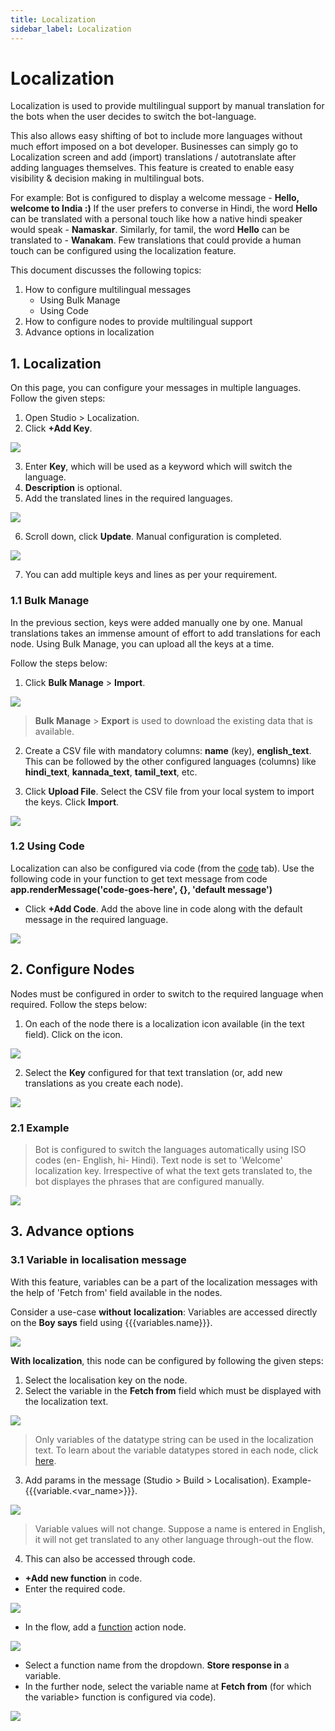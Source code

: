 ```yaml
---
title: Localization
sidebar_label: Localization
---
```


# Localization 

Localization is used to provide multilingual support by manual translation for the bots when the user decides to switch the bot-language. 

This also allows easy shifting of bot to include more languages without much effort imposed on a bot developer. Businesses can simply go to Localization screen and add (import) translations / autotranslate after adding languages themselves. This feature is created to enable easy visibility & decision making in multilingual bots.

For example: 
Bot is configured to display a welcome message - **Hello, welcome to India :)**
If the user prefers to converse in Hindi, the word **Hello** can be translated with a personal touch like how a native hindi speaker would speak - **Namaskar**.
Similarly, for tamil, the word **Hello** can be translated to - **Wanakam**. 
Few translations that could provide a human touch can be configured using the localization feature. 

This document discusses the following topics: 

1. How to configure multilingual messages
    * Using Bulk Manage
    * Using Code
2. How to configure nodes to provide multilingual support 
3. Advance options in localization 

## 1. Localization 

On this page, you can configure your messages in multiple languages. 
Follow the given steps: 

1. Open Studio > Localization. 
2. Click **+Add Key**.

![](https://i.imgur.com/WTzQQDm.png)

3. Enter **Key**, which will be used as a keyword which will switch the language. 
4. **Description** is optional. 
5. Add the translated lines in the required languages.
 
![](https://i.imgur.com/1VMLDCm.png)

6. Scroll down, click **Update**. Manual configuration is completed. 

![](https://i.imgur.com/nXctsoC.jpg)

7. You can add multiple keys and lines as per your requirement. 

### 1.1 Bulk Manage 

In the previous section, keys were added manually one by one. Manual translations takes an immense amount of effort to add translations for each node.
Using Bulk Manage, you can upload all the keys at a time.

Follow the steps below: 

1. Click **Bulk Manage** > **Import**.

![](https://i.imgur.com/HZdBe1z.png)

> **Bulk Manage** > **Export** is used to download the existing data that is available.

2.  Create a CSV file with mandatory columns: **name** (key), **english_text**. This can be followed by the other configured languages (columns) like **hindi_text**, **kannada_text**, **tamil_text**, etc.

4. Click **Upload File**. Select the CSV file from your local system to import the keys. Click **Import**. 

![](https://i.imgur.com/LzuohyH.png)


### 1.2 Using Code

Localization can also be configured via code (from the [code](https://docs.yellow.ai/docs/platform_concepts/studio/build/code) tab).
Use the following code in your function to get text message from code **app.renderMessage('code-goes-here', {}, 'default message')**

* Click **+Add Code**. Add the above line in code along with the default message in the required language.

![](https://i.imgur.com/ccojeyK.jpg)


## 2. Configure Nodes

Nodes must be configured in order to switch to the required language when required. 
Follow the steps below: 

1. On each of the node there is a localization icon available (in the text field). Click on the icon. 

![](https://i.imgur.com/Bzlt66X.png)

2. Select the **Key** configured for that text translation (or, add new translations as you create each node). 

![](https://i.imgur.com/wmSwZYu.png)

### 2.1 Example

> Bot is configured to switch the languages automatically using ISO codes (en- English, hi- Hindi). 
> Text node is set to 'Welcome' localization key. Irrespective of what the text gets translated to, the bot displayes the phrases that are configured manually. 



![](https://i.imgur.com/jBv9ih6.png)


## 3. Advance options 

### 3.1 Variable in localisation message

With this feature, variables can be a part of the localization messages with the help of 'Fetch from' field available in the nodes. 

Consider a use-case **without** **localization**: Variables are accessed directly on the **Boy says** field using {{{variables.name}}}.

![](https://i.imgur.com/yLteeOz.png)

**With localization**, this node can be configured by following the given steps:

1. Select the localisation key on the node. 
2. Select the variable in the **Fetch from** field which must be displayed with the localization text. 

![](https://i.imgur.com/IjmOSrM.png)


> Only variables of the datatype string can be used in the localization text. To learn about the variable datatypes stored in each node, click [here](https://docs.yellow.ai/docs/platform_concepts/studio/build/bot-variables/).

3. Add params in the message (Studio > Build > Localisation). 
Example- {{{variable.<var_name>}}}.

![](https://i.imgur.com/oNNxxCL.png)



> Variable values will not change. Suppose a name is entered in English, it will not get translated to any other language through-out the flow.

4. This can also be accessed through code. 

- **+Add new function** in code. 
- Enter the required code. 

![](https://i.imgur.com/hEtlR0u.jpg)

- In the flow, add a [function](https://docs.yellow.ai/docs/platform_concepts/studio/build/nodes/action-nodes#function) action node. 

![](https://i.imgur.com/D6fiGHo.png)

- Select a function name from the dropdown. **Store response in** a variable. 
- In the further node, select the variable name at **Fetch from** (for which the variable> function is configured via code). 

![](https://i.imgur.com/LQUae5f.png)


